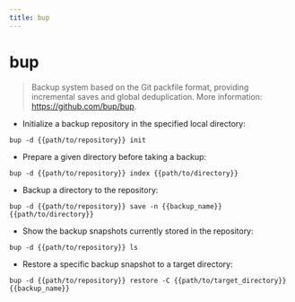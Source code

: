 ```yaml
---
title: bup
---
```

# bup

> Backup system based on the Git packfile format, providing incremental saves and global deduplication.
> More information: <https://github.com/bup/bup>.

- Initialize a backup repository in the specified local directory:

`bup -d {{path/to/repository}} init`

- Prepare a given directory before taking a backup:

`bup -d {{path/to/repository}} index {{path/to/directory}}`

- Backup a directory to the repository:

`bup -d {{path/to/repository}} save -n {{backup_name}} {{path/to/directory}}`

- Show the backup snapshots currently stored in the repository:

`bup -d {{path/to/repository}} ls`

- Restore a specific backup snapshot to a target directory:

`bup -d {{path/to/repository}} restore -C {{path/to/target_directory}} {{backup_name}}`
